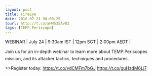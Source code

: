 ```yaml
---
layout: post
title: FireEye
date: 2018-07-21 00:00:25
tourl: http://t.co/aHW53SAv83
tags: [TEMP.Periscope]
---
```

WEBINAR | July 24 |  9:30am IST | 12pm SGT | 2:00pm AEDT | 

Join us for an in-depth webinar to learn more about TEMP.Periscopes mission, and its attacker tactics, techniques and procedures.

&gt;&gt;Register today: https://t.co/vdCMFm7bGJ https://t.co/guHzdM6Lj7